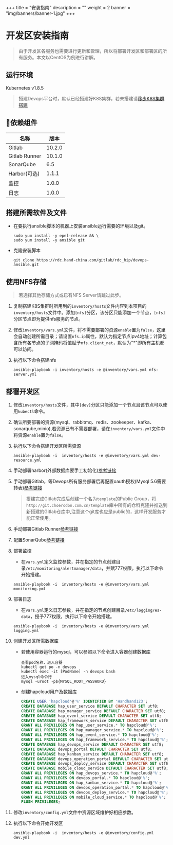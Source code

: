 +++
title = "安装指南"
description = ""
weight = 2
banner = "img/banners/banner-1.jpg"
+++

# 开发区安装指南

> 由于开发区各服务也需要进行更新和管理，所以将部署开发区和部署区的所有服务。本文以CentOS为例进行讲解。


## 运行环境
 Kubernetes v1.8.5
 > 搭建Devops平台时，默认已经搭建好K8S集群，若未搭建请[移步K8S集群搭建](https://rdc.hand-china.com/gitlab/rdc_hip/kubeadm-ansible)

## 依赖组件
 名称| 版本
 ---|---
 Gitlab| 10.2.0
 Gitlab Runner | 10.1.0
 SonarQube | 6.5
 Harbor(可选) | 1.1.1
 监控 | 1.0.0
 日志 | 1.0.0


## 搭建所需软件及文件

- 在要执行ansible脚本的机器上安装ansible运行需要的环境以及git。

    ```
    sudo yum install -y epel-release && \
    sudo yum install -y ansible git
    ```

- 克隆安装脚本
    ```
    git clone https://rdc.hand-china.com/gitlab/rdc_hip/devops-ansible.git
    ```

## 使用NFS存储

> 若选择其他存储方式或已有NFS Server请跳过此步。

1. 复制搭建K8S集群时所用到的`inventory/hosts`文件内容到本项目的`inventory/hosts`文件中。添加`[nfs]`分区，该分区只能添加一个节点，`[nfs]`分区节点即为提供nfs服务的节点。
1. 修改`inventory/vars.yml`文件，将不需要部署的资源`enable`置为`false`，这里会自动创建所需目录；请设置`nfs.ip`属性，默认为指定节点ipv4地址；计算包含所有各节点的子网掩码将值赋予`nfs.client_net`，默认为"*"即所有主机都可以访问。
1. 执行以下命令搭建nfs

    ```
    ansible-playbook -i inventory/hosts -e @inventory/vars.yml nfs-server.yml
    ```

## 部署开发区

1. 修改`inventory/hosts`文件，其中`[dev]`分区只能添加一个节点且该节点可以使用`kubectl`命令。
1. 确认所要部署的资源(mysql、rabbitmq、redis、zookeeper、kafka、sonarqube,minio),若资源已有不需要部署，请在`inventory/vars.yml`文件中将资源`enable`置为`false`。
1. 执行以下命令搭建开发区所需资源

    ```
    ansible-playbook -i  inventory/hosts -e @inventory/vars.yml dev-resource.yml
    ```
1. 手动部署harbor(外部数据库要手工初始化)[参考链接](https://rdc.hand-china.com/gitlab/rdc_hip/devops-install-docs/tree/master/devops/harbor)
1. 手动部署Gitlab，等Devops所有服务部署后再配置oauth授权(Mysql 5.6需要转表)[参考链接](https://rdc.hand-china.com/gitlab/rdc_hip/devops-install-docs/tree/master/devops/gitlab-ce)
    > 搭建完成Gitlab完成后创建一个名为`template`的Public Group，将`http://git.choerodon.com.cn/template`库中所有的仓科克隆并推送到新搭建的Gitlab仓库中,注意这个git库也应是public的，这样开发服务才能正常使用。
1. 手动部署Gitlab Runner[参考链接](https://rdc.hand-china.com/gitlab/rdc_hip/devops-install-docs/tree/master/devops/gitlab-runner)
1. 配置SonarQube[参考链接](https://rdc.hand-china.com/gitlab/rdc_hip/devops-install-docs/tree/master/devops/middleware/sonarqube#%E9%9B%86%E6%88%90gitlab)
1. 部署监控
    - 在`vars.yml`定义监控参数，并在指定的节点创建目录`/etc/monitoring/alertmanager/data`，并赋777权限。执行以下命令开始搭建。

    ```
    ansible-playbook -i  inventory/hosts -e @inventory/vars.yml monitoring.yml
    ```
1. 部署日志
    - 在`vars.yml`定义日志参数，并在指定的节点创建目录`/etc/logging/es-data`，授予777权限，执行以下命令开始搭建。

    ```
    ansible-playbook -i  inventory/hosts -e @inventory/vars.yml logging.yml
    ```
1. 创建开发区所需数据库
    - 若使用容器运行的mysql，可以参照以下命令进入容器创建数据库

        ```
        查看pod名称，进入容器
        kubectl get po -n devops
        kubectl exec -it [PodName] -n devops bash
        进入mysql命令行
        mysql -uroot -p${MYSQL_ROOT_PASSWORD}
        ```
    - 创建hapcloud用户及数据库

        ```sql
        CREATE USER 'hapcloud'@'%' IDENTIFIED BY 'Handhand123';
        CREATE DATABASE hap_user_service DEFAULT CHARACTER SET utf8;
        CREATE DATABASE hap_manager_service DEFAULT CHARACTER SET utf8;
        CREATE DATABASE hap_event_service DEFAULT CHARACTER SET utf8;
        CREATE DATABASE hap_framework_service DEFAULT CHARACTER SET utf8;
        GRANT ALL PRIVILEGES ON hap_user_service.* TO hapcloud@'%';
        GRANT ALL PRIVILEGES ON hap_manager_service.* TO hapcloud@'%';
        GRANT ALL PRIVILEGES ON hap_event_service.* TO hapcloud@'%';
        GRANT ALL PRIVILEGES ON hap_framework_service.* TO hapcloud@'%';
        CREATE DATABASE hap_devops_service DEFAULT CHARACTER SET utf8;
        CREATE DATABASE devops_portal DEFAULT CHARACTER SET utf8;
        CREATE DATABASE hap_kanban_service DEFAULT CHARACTER SET utf8;
        CREATE DATABASE devops_operation_portal DEFAULT CHARACTER SET utf8;
        CREATE DATABASE devops_deploy_service DEFAULT CHARACTER SET utf8;
        CREATE DATABASE mobile_cloud_service DEFAULT CHARACTER SET utf8;
        GRANT ALL PRIVILEGES ON hap_devops_service.* TO hapcloud@'%';
        GRANT ALL PRIVILEGES ON devops_portal.* TO hapcloud@'%';
        GRANT ALL PRIVILEGES ON hap_kanban_service.* TO hapcloud@'%';
        GRANT ALL PRIVILEGES ON devops_operation_portal.* TO hapcloud@'%';
        GRANT ALL PRIVILEGES ON devops_deploy_service.* TO hapcloud@'%';
        GRANT ALL PRIVILEGES ON mobile_cloud_service.* TO hapcloud@'%';
        FLUSH PRIVILEGES;
        ```
1. 修改`inventory/config.yml`文件中资源区域维护好相应参数。
1. 执行以下命令开始开发区

    ```
    ansible-playbook -i  inventory/hosts -e @inventory/config.yml dev.yml
    ```